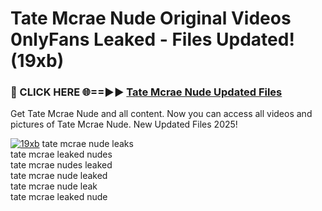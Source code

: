 # Tate Mcrae Nude Original Videos 0nlyFans Leaked - Files Updated! (19xb)

<h3>🔴 CLICK HERE 🌐==►► <a href="https://tinyurl.com/yc6ubb5a" rel="nofollow">Tate Mcrae Nude Updated Files</a></h3>

Get Tate Mcrae Nude and all content. Now you can access all videos and pictures of Tate Mcrae Nude. New Updated Files 2025!

[![19xb](https://i.imgur.com/7eu0CRL.gif)](https://tinyurl.com/yc6ubb5a)
tate mcrae nude leaks<br>
tate mcrae leaked nudes<br>
tate mcrae nudes leaked<br>
tate mcrae nude leaked<br>
tate mcrae nude leak<br>
tate mcrae leaked nude